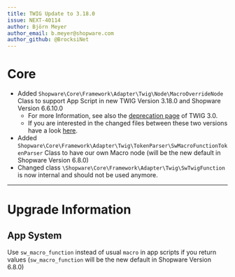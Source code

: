 ```yaml
---
title: TWIG Update to 3.18.0
issue: NEXT-40114
author: Björn Meyer
author_email: b.meyer@shopware.com
author_github: @BrocksiNet
---
```

# Core
* Added `Shopware\Core\Framework\Adapter\Twig\Node\MacroOverrideNode` Class to support App Script in new TWIG Version 3.18.0 and Shopware Version 6.6.10.0
  * For more Information, see also the [deprecation page](https://twig.symfony.com/doc/3.x/deprecated.html) of TWIG 3.0.
  * If you are interested in the changed files between these two versions have a look [here](https://github.com/twigphp/Twig/compare/v3.14.2...v3.18.0).
* Added `Shopware\Core\Framework\Adapter\Twig\TokenParser\SwMacroFunctionTokenParser` Class to have our own Macro node (will be the new default in Shopware Version 6.8.0)
* Changed class `\Shopware\Core\Framework\Adapter\Twig\SwTwigFunction` is now internal and should not be used anymore.
___
# Upgrade Information
## App System
Use `sw_macro_function` instead of usual `macro` in app scripts if you return values (`sw_macro_function` will be the new default in Shopware Version 6.8.0)
